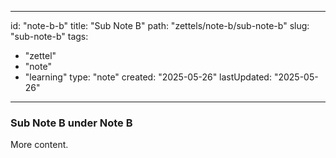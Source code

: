 
---
id: "note-b-b"
title: "Sub Note B"
path: "zettels/note-b/sub-note-b"
slug: "sub-note-b"
tags:
  - "zettel"
  - "note"
  - "learning"
type: "note"
created: "2025-05-26"
lastUpdated: "2025-05-26"
---

### Sub Note B under Note B 
More content.
